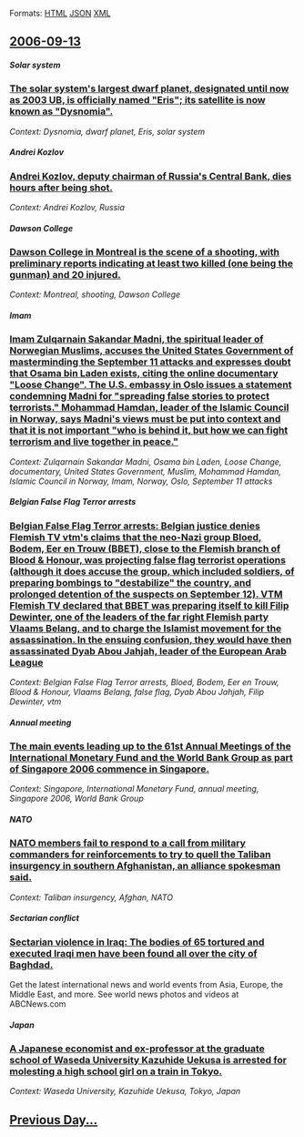 
Formats: [HTML](2006/09/13/index.html)  [JSON](2006/09/13/index.json)  [XML](2006/09/13/index.xml)  

## [2006-09-13](/news/2006/09/13/index.md)

##### Solar system
### [ The solar system's largest dwarf planet, designated until now as 2003 UB, is officially named "Eris"; its satellite is now known as "Dysnomia".](/news/2006/09/13/the-solar-system-s-largest-dwarf-planet-designated-until-now-as-2003-ub-is-officially-named-eris-its-satellite-is-now-known-as-dysnom.md)
_Context: Dysnomia, dwarf planet, Eris, solar system_

##### Andrei Kozlov
### [ Andrei Kozlov, deputy chairman of Russia's Central Bank, dies hours after being shot. ](/news/2006/09/13/andrei-kozlov-deputy-chairman-of-russia-s-central-bank-dies-hours-after-being-shot.md)
_Context: Andrei Kozlov, Russia_

##### Dawson College
### [ Dawson College in Montreal is the scene of a shooting, with preliminary reports indicating at least two killed (one being the gunman) and 20 injured. ](/news/2006/09/13/dawson-college-in-montreal-is-the-scene-of-a-shooting-with-preliminary-reports-indicating-at-least-two-killed-one-being-the-gunman-and-2.md)
_Context: Montreal, shooting, Dawson College_

##### Imam
### [ Imam Zulqarnain Sakandar Madni, the spiritual leader of Norwegian Muslims, accuses the United States Government of masterminding the September 11 attacks and expresses doubt that Osama bin Laden exists, citing the online documentary "Loose Change". The U.S. embassy in Oslo issues a statement condemning Madni for "spreading false stories to protect terrorists." Mohammad Hamdan, leader of the Islamic Council in Norway, says Madni's views must be put into context and that it is not important "who is behind it, but how we can fight terrorism and live together in peace." ](/news/2006/09/13/imam-zulqarnain-sakandar-madni-the-spiritual-leader-of-norwegian-muslims-accuses-the-united-states-government-of-masterminding-the-septem.md)
_Context: Zulqarnain Sakandar Madni, Osama bin Laden, Loose Change, documentary, United States Government, Muslim, Mohammad Hamdan, Islamic Council in Norway, Imam, Norway, Oslo, September 11 attacks_

##### Belgian False Flag Terror arrests
### [ Belgian False Flag Terror arrests: Belgian justice denies Flemish TV vtm's claims that the neo-Nazi group Bloed, Bodem, Eer en Trouw (BBET), close to the Flemish branch of Blood & Honour, was projecting false flag terrorist operations (although it does accuse the group, which included soldiers, of preparing bombings to "destabilize" the country, and prolonged detention of the suspects on September 12). VTM Flemish TV declared that BBET was preparing itself to kill Filip Dewinter, one of the leaders of the far right Flemish party Vlaams Belang, and to charge the Islamist movement for the assassination. In the ensuing confusion, they would have then assassinated Dyab Abou Jahjah, leader of the European Arab League ](/news/2006/09/13/belgian-false-flag-terror-arrests-belgian-justice-denies-flemish-tv-vtmas-claims-that-the-neo-nazi-group-bloed-bodem-eer-en-trouw-bbe.md)
_Context: Belgian False Flag Terror arrests, Bloed, Bodem, Eer en Trouw, Blood & Honour, Vlaams Belang, false flag, Dyab Abou Jahjah, Filip Dewinter, vtm_

##### Annual meeting
### [ The main events leading up to the 61st Annual Meetings of the International Monetary Fund and the World Bank Group as part of Singapore 2006 commence in Singapore. ](/news/2006/09/13/the-main-events-leading-up-to-the-61st-annual-meetings-of-the-international-monetary-fund-and-the-world-bank-group-as-part-of-singapore-200.md)
_Context: Singapore, International Monetary Fund, annual meeting, Singapore 2006, World Bank Group_

##### NATO
### [ NATO members fail to respond to a call from military commanders for reinforcements to try to quell the Taliban insurgency in southern Afghanistan, an alliance spokesman said. ](/news/2006/09/13/nato-members-fail-to-respond-to-a-call-from-military-commanders-for-reinforcements-to-try-to-quell-the-taliban-insurgency-in-southern-afgha.md)
_Context: Taliban insurgency, Afghan, NATO_

##### Sectarian conflict
### [ Sectarian violence in Iraq: The bodies of 65 tortured and executed Iraqi men have been found all over the city of Baghdad. ](/news/2006/09/13/sectarian-violence-in-iraq-the-bodies-of-65-tortured-and-executed-iraqi-men-have-been-found-all-over-the-city-of-baghdad.md)
Get the latest international news and world events from Asia, Europe, the Middle East, and more. See world news photos and videos at ABCNews.com

##### Japan
### [ A Japanese economist and ex-professor at the graduate school of Waseda University Kazuhide Uekusa is arrested for molesting a high school girl on a train in Tokyo.](/news/2006/09/13/a-japanese-economist-and-ex-professor-at-the-graduate-school-of-waseda-university-kazuhide-uekusa-is-arrested-for-molesting-a-high-school-g.md)
_Context: Waseda University, Kazuhide Uekusa, Tokyo, Japan_

## [Previous Day...](/news/2006/09/12/index.md)

